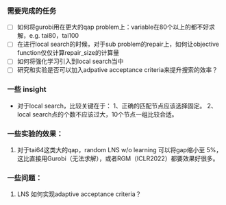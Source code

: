 ### 需要完成的任务

* [ ] 如何将gurobi用在更大的qap problem上：variable在80个以上的都不好求解，e.g. tai80，tai100
* [ ] 在进行local search的时候，对于sub problem的repair上，如何让objective function仅仅计算repair_size的计算量
* [ ] 如何将强化学习引入到local search当中
* [ ] 研究和实验是否可以加入adpative acceptance criteria来提升搜索的效率？

### 一些 insight

* 对于local search，比较关键在于：
  1、正确的匹配节点应该选择固定。
  2、local search点的个数不应该过大，10个节点一组比较合适。

### 一些实验的效果：

1. 对于tai64这类大的qap，random LNS w/o learning 可以将gap缩小至 5%，这比直接用Gurobi（无法求解），或者RGM（ICLR2022）都要效果好很多。

### 一些问题：

1. LNS 如何实现adaptive acceptance criteria？
